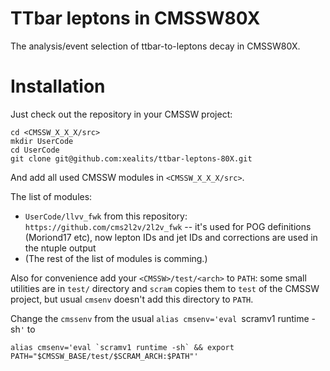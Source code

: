 TTbar leptons in CMSSW80X
=========================

The analysis/event selection of ttbar-to-leptons decay in CMSSW80X.





Installation
============

Just check out the repository in your CMSSW project:

	cd <CMSSW_X_X_X/src>
	mkdir UserCode
	cd UserCode
	git clone git@github.com:xealits/ttbar-leptons-80X.git

And add all used CMSSW modules in `<CMSSW_X_X_X/src>`.

The list of modules:

* `UserCode/llvv_fwk` from this repository: `https://github.com/cms2l2v/2l2v_fwk` -- it's used for POG definitions (Moriond17 etc), now lepton IDs and jet IDs and corrections are used in the ntuple output
* (The rest of the list of modules is comming.)

Also for convenience add your `<CMSSW>/test/<arch>` to `PATH`:
some small utilities are in `test/` directory and `scram` copies them to `test` of the CMSSW project,
but usual `cmsenv` doesn't add this directory to `PATH`.

Change the `cmssenv` from the usual `alias cmsenv='eval `scramv1 runtime -sh`'` to

	alias cmsenv='eval `scramv1 runtime -sh` && export PATH="$CMSSW_BASE/test/$SCRAM_ARCH:$PATH"'


